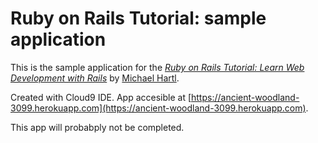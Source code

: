 # Ruby on Rails Tutorial: sample application

This is the sample application for the
[*Ruby on Rails Tutorial:
Learn Web Development with Rails*](http://www.railstutorial.org/)
by [Michael Hartl](http://www.michaelhartl.com/).

Created with Cloud9 IDE. App accesible at [https://ancient-woodland-3099.herokuapp.com](https://ancient-woodland-3099.herokuapp.com).

This app will probabply not be completed. 